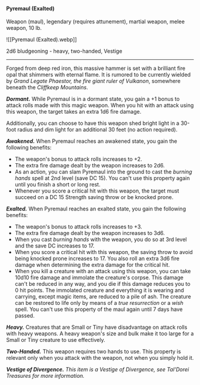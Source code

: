#### Pyremaul (Exalted)

Weapon (maul), legendary (requires attunement), martial weapon, melee weapon, 10 lb.

![[Pyremaul (Exalted).webp]]

2d6 bludgeoning  - heavy, two-handed, Vestige

---

Forged from deep red iron, this massive hammer is set with a brilliant fire opal that shimmers with eternal flame. It is rumored to be currently wielded by *Grand Legate Phaestor, the fire giant ruler of Vulkanon*, somewhere beneath the *Cliffkeep Mountains*.

***Dormant.*** While Pyremaul is in a dormant state, you gain a +1 bonus to attack rolls made with this magic weapon. When you hit with an attack using this weapon, the target takes an extra 1d6 fire damage.

Additionally, you can choose to have this weapon shed bright light in a 30-foot radius and dim light for an additional 30 feet (no action required).

***Awakened.*** When Pyremaul reaches an awakened state, you gain the following benefits:

- The weapon's bonus to attack rolls increases to +2.
- The extra fire damage dealt by the weapon increases to 2d6.
- As an action, you can slam Pyremaul into the ground to cast the *burning hands* spell at 2nd level (save DC 15). You can't use this property again until you finish a short or long rest.
- Whenever you score a critical hit with this weapon, the target must succeed on a DC 15 Strength saving throw or be knocked prone.

***Exalted.*** When Pyremaul reaches an exalted state, you gain the following benefits:

- The weapon's bonus to attack rolls increases to +3.
- The extra fire damage dealt by the weapon increases to 3d6.
- When you cast *burning hands* with the weapon, you do so at 3rd level and the save DC increases to 17.
- When you score a critical hit with this weapon, the saving throw to avoid being knocked prone increases to 17. You also roll an extra 3d6 fire damage when determining the extra damage for the critical hit.
- When you kill a creature with an attack using this weapon, you can take 10d10 fire damage and immolate the creature's corpse. This damage can't be reduced in any way, and you die if this damage reduces you to 0 hit points. The immolated creature and everything it is wearing and carrying, except magic items, are reduced to a pile of ash. The creature can be restored to life only by means of a *true resurrection* or a *wish* spell. You can't use this property of the maul again until 7 days have passed.

***Heavy.*** Creatures that are Small or Tiny have disadvantage on attack rolls with heavy weapons. A heavy weapon's size and bulk make it too large for a Small or Tiny creature to use effectively.

***Two-Handed.*** This weapon requires two hands to use. This property is relevant only when you attack with the weapon, not when you simply hold it.

***Vestige of Divergence.*** *This item is a Vestige of Divergence, see *Tal'Dorei Treasures* for more information.*